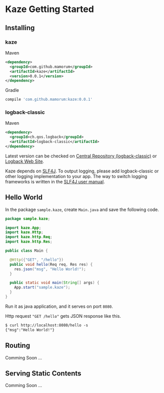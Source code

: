 # Kaze Getting Started

<!-- TODO : Table of Contents -->


## Installing
### kaze
Maven

```xml
<dependency>
  <groupId>com.github.mamorum</groupId>
  <artifactId>kaze</artifactId>
  <version>0.0.1</version>
</dependency>
```

Gradle

```gradle
compile 'com.github.mamorum:kaze:0.0.1'
```

### logback-classic
Maven

```xml
<dependency>
  <groupId>ch.qos.logback</groupId>
  <artifactId>logback-classic</artifactId>
</dependency>
```

Latest version can be checked on [Central Repository (logback-classic)](http://search.maven.org/#search%7Cga%7C1%7Cg%3A%22ch.qos.logback%22%20AND%20a%3A%22logback-classic%22) or [Logback Web Site](http://logback.qos.ch/).

Kaze depends on [SLF4J](http://www.slf4j.org/index.html). To output logging, please add logback-classic or other logging implementation to your app. The way to switch logging frameworks is written in the [SLF4J user manual](http://www.slf4j.org/manual.html).


## Hello World

In the package `sample.kaze`, create `Main.java` and save the following code.

```java
package sample.kaze;

import kaze.App;
import kaze.Http;
import kaze.http.Req;
import kaze.http.Res;

public class Main {

  @Http({"GET", "/hello"})
  public void hello(Req req, Res res) {
    res.json("msg", "Hello World!");
  }

  public static void main(String[] args) {
    App.start("sample.kaze");
  }
}
```

Run it as java application, and it serves on port `8080`.

Http request `"GET /hello"` gets JSON response like this.

```txt
$ curl http://localhost:8080/hello -s
{"msg":"Hello World!"}
```


## Routing
Comming Soon ...


## Serving Static Contents
Comming Soon ...

